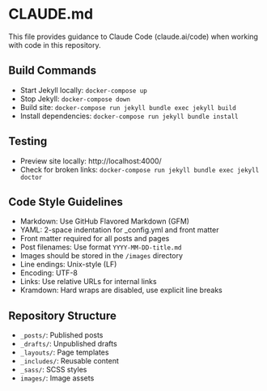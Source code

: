 # CLAUDE.md

This file provides guidance to Claude Code (claude.ai/code) when working with code in this repository.

## Build Commands
- Start Jekyll locally: `docker-compose up`
- Stop Jekyll: `docker-compose down`
- Build site: `docker-compose run jekyll bundle exec jekyll build`
- Install dependencies: `docker-compose run jekyll bundle install`

## Testing
- Preview site locally: http://localhost:4000/
- Check for broken links: `docker-compose run jekyll bundle exec jekyll doctor`

## Code Style Guidelines
- Markdown: Use GitHub Flavored Markdown (GFM)
- YAML: 2-space indentation for _config.yml and front matter
- Front matter required for all posts and pages
- Post filenames: Use format `YYYY-MM-DD-title.md`
- Images should be stored in the `/images` directory
- Line endings: Unix-style (LF)
- Encoding: UTF-8
- Links: Use relative URLs for internal links
- Kramdown: Hard wraps are disabled, use explicit line breaks

## Repository Structure
- `_posts/`: Published posts
- `_drafts/`: Unpublished drafts
- `_layouts/`: Page templates
- `_includes/`: Reusable content
- `_sass/`: SCSS styles
- `images/`: Image assets